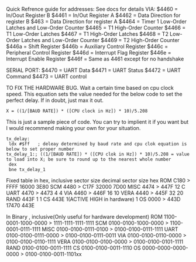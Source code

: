 ﻿Quick Refrence guide for addresses:
See docs for details
VIA:
	$4460 = In/Oout Register B
	$4461 = In/Out Register A 
	$4462 = Data Direction for register B
	$463 = Data Direction for register A
	$4464 = Timer 1 Low-Order Latches and Low-Order Counter 
	$4465 = T1 High-Order Counter
	$4466 = T1 Low-Order Latches
	$4467 = T1 High-Order Latches
	$4468 = T2 Low-Order Latches and Low-Order Counter
	$4469 = T2 High-Order Counter
	$446a = Shift Register
	$446b = Auxiliary Control Register
	$446c = Peripheral Control Register
	$446d = Interrupt Flag Register
	$446e = Interrupt Enable Register
	$446f = Same as 4461 except for no handshake

SERIAL PORT:
	$4470 = UART Data
	$4471 = UART Status
	$4472 = UART Command
	$4473 = UART control



TO FIX THE HARDWARE BUG. Wait a certain time based on cpu clock speed.
This equation sets the value needed for the below code to set the perfect delay. If in doubt, just max it out.
~~~
X = ((1/[BAUD RATE]) * ([CPU clock in Hz]) * 10)/5.208
~~~
This is just a sample piece of code. You can try to implient it if you want but I would recommend making your own for your situation.
~~~
tx_delay:
 ldx #$ff   ; deleay determined by baud rate and cpu clok equation is below to set proper number
tx_delay_1:; ((1/[BAUD RATE]) * ([CPU clok in Hz]) * 10)/5.208 = value to load into X; be sure to round up to the nearest whole number
 dex
 bne tx_delay_1
~~~

    


Fixed table in hex, inclusive   sector size decimal		sector size hex
ROM     C180 > FFFF             16000				3E80 
SCM     4480 > C17F             32000				7D00
MISC    4474 > 447F             12				C
UART    4470 > 4473             4				4
VIA     4460 > 446F             16				10
VERA    4440 > 445F             32				20
RAND    443F                    1				1
CS      443E                    1(ACTIVE HIGH in hardware)	1
OS      0000 > 443D             17470				443E

In Binary , inclusive(Only useful for hardware development)
ROM     1100-0001-1000-0000  >  1111-1111-1111-1111
SCM     0100-0100-1000-0000  >  1100-0001-0111-1111
MISC    0100-0100-0111-0100  >  0100-0100-0111-1111
UART    0100-0100-0111-0000  >  0100-0100-0111-0011
VIA     0100-0100-0110-0000  >  0100-0100-0110-1111
VERA    0100-0100-0100-0000  >  0100-0100-0101-1111
RAND    0100-0100-0011-1111
CS      0100-0100-0011-1110
OS      0000-0000-0000-0000  >  0100-0100-0011-1101xx

